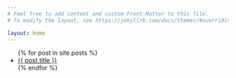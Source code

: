 ```yaml
---
# Feel free to add content and custom Front Matter to this file.
# To modify the layout, see https://jekyllrb.com/docs/themes/#overriding-theme-defaults

layout: home
---
```


<ul class="post-list">
  {% for post in site.posts %}
    <li>
      <a class="post-link" href="{{ post.url }}">{{ post.title }}</a>
    </li>
  {% endfor %}
</ul>